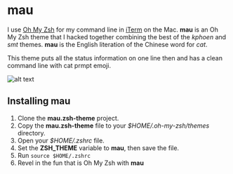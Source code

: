 # mau 

I use [Oh My Zsh](http://ohmyz.sh/) for my command line in [iTerm](https://www.iterm2.com/) on the Mac.  **mau** is an
Oh My Zsh theme that I hacked together combining the best of the _kphoen_ and _smt_ themes.  **mau** is the English literation
of the Chinese word for _cat_.  

This theme puts all the status information on one line then and has a clean command line with cat prmpt emoji.

![alt text](https://github.com/vichargrave/mau.zsh-theme/blob/master/mau.zsh-theme.png)

## Installing **mau**

1. Clone the **mau.zsh-theme** project.
2. Copy the **mau.zsh-theme** file to your *$HOME/.oh-my-zsh/themes* directory.
3. Open your *$HOME/.zshrc* file.
4. Set the **ZSH_THEME** variable to **mau**, then save the file.
5. Run `source $HOME/.zshrc`
6. Revel in the fun that is Oh My Zsh with **mau**
